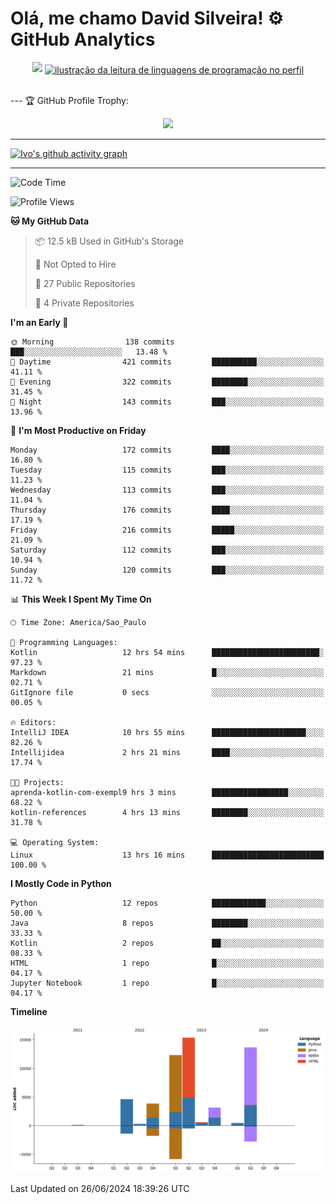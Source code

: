 
# Olá, me chamo David Silveira! ⚙️ GitHub Analytics

<div width="100%" align="center">
  <img  src="http://github-profile-summary-cards.vercel.app/api/cards/profile-details?username=DavidSilveira80&theme=transparent"/>
  <a href="https://github.com/Gurupreet" title="ilustração do mapeamento de linguagens">
  <img align="center" src="https://github-readme-stats.vercel.app/api/top-langs/?username=DavidSilveira80&theme=dracula&hide_langs_below=1" alt="ilustração da leitura de linguagens de programação no perfil"/>
</a>
</div>


<br />

--- 🏆 GitHub Profile Trophy:

<p align="center">
  <a
    href="https://github.com/ryo-ma/github-profile-trophy"
    title="repositório de troféus"
  >
    <img
      width="800"
      src="https://github-profile-trophy.vercel.app/?username=DavidSilveira80&column=8&theme=darkhub&no-frame=true&no-bg=true"
    />
  </a>
</p>

---
[![Ivo's github activity graph](https://github-readme-activity-graph.vercel.app/graph?username=DavidSilveira80&bg_color=0d1117&color=708090&line=139ae1&point=ffffff&area=true&hide_border=true)](https://github.com/ip681/)

---
<!--START_SECTION:waka-->
![Code Time](http://img.shields.io/badge/Code%20Time-135%20hrs%2023%20mins-blue)

![Profile Views](http://img.shields.io/badge/Profile%20Views-54-blue)

**🐱 My GitHub Data** 

> 📦 12.5 kB Used in GitHub's Storage 
 > 
> 🚫 Not Opted to Hire
 > 
> 📜 27 Public Repositories 
 > 
> 🔑 4 Private Repositories 
 > 
**I'm an Early 🐤** 

```text
🌞 Morning                138 commits         ███░░░░░░░░░░░░░░░░░░░░░░   13.48 % 
🌆 Daytime                421 commits         ██████████░░░░░░░░░░░░░░░   41.11 % 
🌃 Evening                322 commits         ████████░░░░░░░░░░░░░░░░░   31.45 % 
🌙 Night                  143 commits         ███░░░░░░░░░░░░░░░░░░░░░░   13.96 % 
```
📅 **I'm Most Productive on Friday** 

```text
Monday                   172 commits         ████░░░░░░░░░░░░░░░░░░░░░   16.80 % 
Tuesday                  115 commits         ███░░░░░░░░░░░░░░░░░░░░░░   11.23 % 
Wednesday                113 commits         ███░░░░░░░░░░░░░░░░░░░░░░   11.04 % 
Thursday                 176 commits         ████░░░░░░░░░░░░░░░░░░░░░   17.19 % 
Friday                   216 commits         █████░░░░░░░░░░░░░░░░░░░░   21.09 % 
Saturday                 112 commits         ███░░░░░░░░░░░░░░░░░░░░░░   10.94 % 
Sunday                   120 commits         ███░░░░░░░░░░░░░░░░░░░░░░   11.72 % 
```


📊 **This Week I Spent My Time On** 

```text
🕑︎ Time Zone: America/Sao_Paulo

💬 Programming Languages: 
Kotlin                   12 hrs 54 mins      ████████████████████████░   97.23 % 
Markdown                 21 mins             █░░░░░░░░░░░░░░░░░░░░░░░░   02.71 % 
GitIgnore file           0 secs              ░░░░░░░░░░░░░░░░░░░░░░░░░   00.05 % 

🔥 Editors: 
IntelliJ IDEA            10 hrs 55 mins      █████████████████████░░░░   82.26 % 
Intellijidea             2 hrs 21 mins       ████░░░░░░░░░░░░░░░░░░░░░   17.74 % 

🐱‍💻 Projects: 
aprenda-kotlin-com-exempl9 hrs 3 mins        █████████████████░░░░░░░░   68.22 % 
kotlin-references        4 hrs 13 mins       ████████░░░░░░░░░░░░░░░░░   31.78 % 

💻 Operating System: 
Linux                    13 hrs 16 mins      █████████████████████████   100.00 % 
```

**I Mostly Code in Python** 

```text
Python                   12 repos            ████████████░░░░░░░░░░░░░   50.00 % 
Java                     8 repos             ████████░░░░░░░░░░░░░░░░░   33.33 % 
Kotlin                   2 repos             ██░░░░░░░░░░░░░░░░░░░░░░░   08.33 % 
HTML                     1 repo              █░░░░░░░░░░░░░░░░░░░░░░░░   04.17 % 
Jupyter Notebook         1 repo              █░░░░░░░░░░░░░░░░░░░░░░░░   04.17 % 
```



**Timeline**

![Lines of Code chart](https://raw.githubusercontent.com/DavidSilveira80/DavidSilveira80/master/assets/bar_graph.png)


 Last Updated on 26/06/2024 18:39:26 UTC
<!--END_SECTION:waka-->



